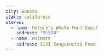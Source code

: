 ```yaml
---
city: Sonora
state: california
stores:
  - name: Nature's Whole Food Depot
    address: "95370"
  - name: Walmart
    address: 1101 Sanguinetti Road
---
```

